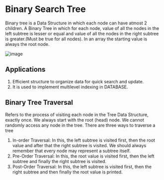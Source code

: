 # Binary Search Tree
Binary tree is a Data Structure in which each node can have atmost 2 children.
A Binary Tree in which for each node, value of all the nodes in the left subtree is lesser or equal and value of all the nodes in the right subtree is greater.(Must be true for all nodes). In an array the starting value is always the root node. 
 

![image](https://user-images.githubusercontent.com/72907502/122736484-b6974f00-d29d-11eb-9394-631fc7be8db2.png)

## Applications
1. Efficient structure to organize data for quick search and update.
2. It is used to implement multilevel indexing in DATABASE.


## Binary Tree Traversal
Refers to the process of visiting each node in the Tree Data Structure, exactly once. We always start with the root (head) node. We cannot randomly access any node in the tree. There are three ways to traverse a tree
1. In-order Traversal: In this, the left subtree is visited first, then the root value and after that the right subtree is visited. We should always remember that every node may represent a subtree itself.
2. Pre-Order Traversal: In this, the root value is visited first, then the left subtree and finally the right subtree is visited.
3. Post-Order Traversal: In this, the left subtree is visited first, then the right subtree and then finally the root value is printed.
